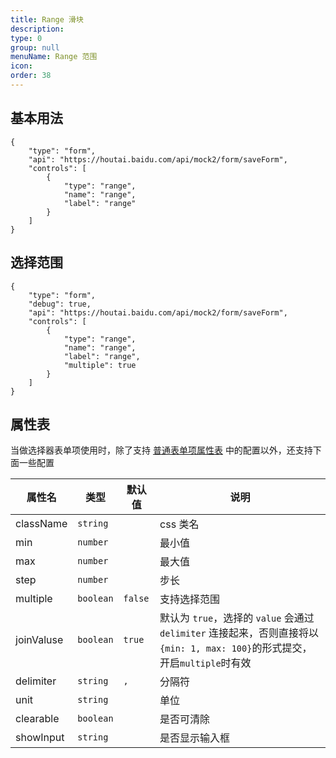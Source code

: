 ```yaml
---
title: Range 滑块
description: 
type: 0
group: null
menuName: Range 范围
icon: 
order: 38
---
```

## 基本用法

```schema:height="400" scope="body"
{
    "type": "form",
    "api": "https://houtai.baidu.com/api/mock2/form/saveForm",
    "controls": [
        {
            "type": "range",
            "name": "range",
            "label": "range"
        }
    ]
}
```

## 选择范围

```schema:height="400" scope="body"
{
    "type": "form",
    "debug": true,
    "api": "https://houtai.baidu.com/api/mock2/form/saveForm",
    "controls": [
        {
            "type": "range",
            "name": "range",
            "label": "range",
            "multiple": true
        }
    ]
}
```

## 属性表

当做选择器表单项使用时，除了支持 [普通表单项属性表](./formitem#%E5%B1%9E%E6%80%A7%E8%A1%A8) 中的配置以外，还支持下面一些配置

| 属性名     | 类型      | 默认值  | 说明                                                                                                                        |
| ---------- | --------- | ------- | --------------------------------------------------------------------------------------------------------------------------- |
| className  | `string`  |         | css 类名                                                                                                                    |
| min        | `number`  |         | 最小值                                                                                                                      |
| max        | `number`  |         | 最大值                                                                                                                      |
| step       | `number`  |         | 步长                                                                                                                        |
| multiple   | `boolean` | `false` | 支持选择范围                                                                                                                |
| joinValuse | `boolean` | `true`  | 默认为 `true`，选择的 `value` 会通过 `delimiter` 连接起来，否则直接将以`{min: 1, max: 100}`的形式提交，开启`multiple`时有效 |
| delimiter  | `string`  | `,`     | 分隔符                                                                                                                |
| unit       | `string`  |         | 单位                                                                                                                        |
| clearable  | `boolean` |         | 是否可清除                                                                                                                  |
| showInput  | `string`  |         | 是否显示输入框                                                                                                              |






